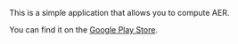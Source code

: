 This is a simple application that allows you to compute AER.

You can find it on the [Google Play Store](https://play.google.com/store/apps/details?id=io.github.theangrydev.aercalculator).